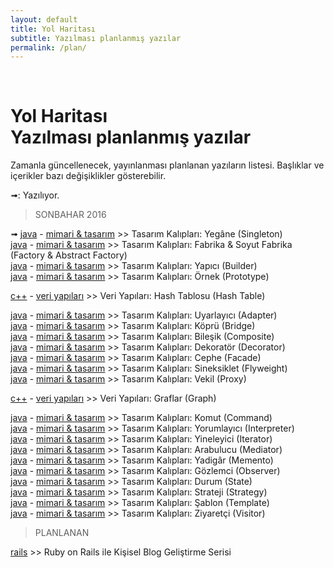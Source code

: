 ```yaml
---
layout: default
title: Yol Haritası
subtitle: Yazılması planlanmış yazılar
permalink: /plan/
---
```


<br/>
<h1 class="page-title">
    <div class="page-title__text">Yol Haritası</div>
    <div class="page-title__subtitle">Yazılması planlanmış yazılar</div>
</h1>

Zamanla güncellenecek, yayınlanması planlanan yazıların listesi. Başlıklar ve içerikler bazı değişiklikler gösterebilir.  

➟: Yazılıyor.  

> SONBAHAR 2016

➟ [java][cJAVA] - [mimari & tasarım][cMT] >> Tasarım Kalıpları: Yegâne (Singleton)  
[java][cJAVA] - [mimari & tasarım][cMT] >> Tasarım Kalıpları: Fabrika & Soyut Fabrika (Factory & Abstract Factory)  
[java][cJAVA] - [mimari & tasarım][cMT] >> Tasarım Kalıpları: Yapıcı (Builder)  
[java][cJAVA] - [mimari & tasarım][cMT] >> Tasarım Kalıpları: Örnek (Prototype)  

[c++][cCPP] - [veri yapıları][cVY] >> Veri Yapıları: Hash Tablosu (Hash Table)  

[java][cJAVA] - [mimari & tasarım][cMT] >> Tasarım Kalıpları: Uyarlayıcı (Adapter)  
[java][cJAVA] - [mimari & tasarım][cMT] >> Tasarım Kalıpları: Köprü (Bridge)  
[java][cJAVA] - [mimari & tasarım][cMT] >> Tasarım Kalıpları: Bileşik (Composite)  
[java][cJAVA] - [mimari & tasarım][cMT] >> Tasarım Kalıpları: Dekoratör (Decorator)  
[java][cJAVA] - [mimari & tasarım][cMT] >> Tasarım Kalıpları: Cephe (Facade)  
[java][cJAVA] - [mimari & tasarım][cMT] >> Tasarım Kalıpları: Sineksiklet (Flyweight)  
[java][cJAVA] - [mimari & tasarım][cMT] >> Tasarım Kalıpları: Vekil (Proxy)   

[c++][cCPP] - [veri yapıları][cVY] >> Veri Yapıları: Graflar (Graph)  

[java][cJAVA] - [mimari & tasarım][cMT] >> Tasarım Kalıpları: Komut (Command)  
[java][cJAVA] - [mimari & tasarım][cMT] >> Tasarım Kalıpları: Yorumlayıcı (Interpreter)  
[java][cJAVA] - [mimari & tasarım][cMT] >> Tasarım Kalıpları: Yineleyici (Iterator)  
[java][cJAVA] - [mimari & tasarım][cMT] >> Tasarım Kalıpları: Arabulucu (Mediator)  
[java][cJAVA] - [mimari & tasarım][cMT] >> Tasarım Kalıpları: Yadigâr (Memento)  
[java][cJAVA] - [mimari & tasarım][cMT] >> Tasarım Kalıpları: Gözlemci (Observer)  
[java][cJAVA] - [mimari & tasarım][cMT] >> Tasarım Kalıpları: Durum (State)  
[java][cJAVA] - [mimari & tasarım][cMT] >> Tasarım Kalıpları: Strateji (Strategy)  
[java][cJAVA] - [mimari & tasarım][cMT] >> Tasarım Kalıpları: Şablon (Template)  
[java][cJAVA] - [mimari & tasarım][cMT] >> Tasarım Kalıpları: Ziyaretçi (Visitor)  

> PLANLANAN

[rails][cRails] >> Ruby on Rails ile Kişisel Blog Geliştirme Serisi

[angular]: /kategori/angular
[ccpp]: /kategori/cpp
[ccsharp]: /kategori/csharp
[cd]: /kategori/d
[cgenel]: /kategori/genel
[cjava]: /kategori/java
[cjekyll]: /kategori/jekyll
[clua]: /kategori/lua
[cmt]: /kategori/mimari&tasarim
[cpython]: /kategori/python
[crails]: /kategori/rails
[cts]: /kategori/typescript
[cvy]: /kategori/veriyapilari
